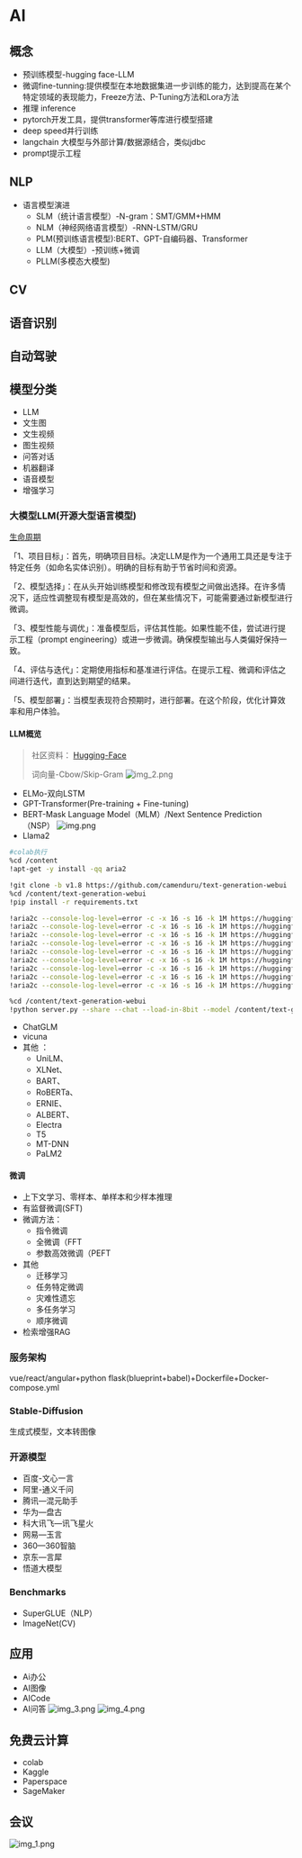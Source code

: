 # AI

## 概念
* 预训练模型-hugging face-LLM
* 微调fine-tunning:提供模型在本地数据集进一步训练的能力，达到提高在某个特定领域的表现能力，Freeze方法、P-Tuning方法和Lora方法
* 推理 inference
* pytorch开发工具，提供transformer等库进行模型搭建
* deep speed并行训练
* langchain 大模型与外部计算/数据源结合，类似jdbc
* prompt提示工程


## NLP
- 语言模型演进
  - SLM（统计语言模型）-N-gram：SMT/GMM+HMM
  - NLM（神经网络语言模型）-RNN-LSTM/GRU
  - PLM(预训练语言模型):BERT、GPT-自编码器、Transformer
  - LLM（大模型）-预训练+微调
  - PLLM(多模态大模型)

## CV
## 语音识别
## 自动驾驶
## 模型分类
- LLM
- 文生图
- 文生视频
- 图生视频
- 问答对话
- 机器翻译
- 语音模型
- 增强学习


### 大模型LLM(开源大型语言模型)
 [生命周期](https://developer.qcloudimg.com/http-save/yehe-5990800/6853d7f31bbe33a0f0145e6e13446977.png)

 「1、项目目标」：首先，明确项目目标。决定LLM是作为一个通用工具还是专注于特定任务（如命名实体识别）。明确的目标有助于节省时间和资源。

「2、模型选择」：在从头开始训练模型和修改现有模型之间做出选择。在许多情况下，适应性调整现有模型是高效的，但在某些情况下，可能需要通过新模型进行微调。

「3、模型性能与调优」：准备模型后，评估其性能。如果性能不佳，尝试进行提示工程（prompt engineering）或进一步微调。确保模型输出与人类偏好保持一致。

「4、评估与迭代」：定期使用指标和基准进行评估。在提示工程、微调和评估之间进行迭代，直到达到期望的结果。

「5、模型部署」：当模型表现符合预期时，进行部署。在这个阶段，优化计算效率和用户体验。

#### LLM概览
> 社区资料： [Hugging-Face](https://g.126.fm/01WwwzE)
>
> 词向量-Cbow/Skip-Gram
> ![img_2.png](img_2.png)

- ELMo-双向LSTM
- GPT-Transformer(Pre-training + Fine-tuning)
- BERT-Mask Language Model（MLM）/Next Sentence Prediction（NSP）
  ![img.png](img.png)<!-- @IGNORE PREVIOUS: link -->
- Llama2
```bash
#colab执行
%cd /content
!apt-get -y install -qq aria2

!git clone -b v1.8 https://github.com/camenduru/text-generation-webui
%cd /content/text-generation-webui
!pip install -r requirements.txt

!aria2c --console-log-level=error -c -x 16 -s 16 -k 1M https://huggingface.co/4bit/Llama-2-13b-chat-hf/resolve/main/model-00001-of-00003.safetensors -d /content/text-generation-webui/models/Llama-2-13b-chat-hf -o model-00001-of-00003.safetensors
!aria2c --console-log-level=error -c -x 16 -s 16 -k 1M https://huggingface.co/4bit/Llama-2-13b-chat-hf/resolve/main/model-00002-of-00003.safetensors -d /content/text-generation-webui/models/Llama-2-13b-chat-hf -o model-00002-of-00003.safetensors
!aria2c --console-log-level=error -c -x 16 -s 16 -k 1M https://huggingface.co/4bit/Llama-2-13b-chat-hf/resolve/main/model-00003-of-00003.safetensors -d /content/text-generation-webui/models/Llama-2-13b-chat-hf -o model-00003-of-00003.safetensors
!aria2c --console-log-level=error -c -x 16 -s 16 -k 1M https://huggingface.co/4bit/Llama-2-13b-chat-hf/raw/main/model.safetensors.index.json -d /content/text-generation-webui/models/Llama-2-13b-chat-hf -o model.safetensors.index.json
!aria2c --console-log-level=error -c -x 16 -s 16 -k 1M https://huggingface.co/4bit/Llama-2-13b-chat-hf/raw/main/special_tokens_map.json -d /content/text-generation-webui/models/Llama-2-13b-chat-hf -o special_tokens_map.json
!aria2c --console-log-level=error -c -x 16 -s 16 -k 1M https://huggingface.co/4bit/Llama-2-13b-chat-hf/resolve/main/tokenizer.model -d /content/text-generation-webui/models/Llama-2-13b-chat-hf -o tokenizer.model
!aria2c --console-log-level=error -c -x 16 -s 16 -k 1M https://huggingface.co/4bit/Llama-2-13b-chat-hf/raw/main/tokenizer_config.json -d /content/text-generation-webui/models/Llama-2-13b-chat-hf -o tokenizer_config.json
!aria2c --console-log-level=error -c -x 16 -s 16 -k 1M https://huggingface.co/4bit/Llama-2-13b-chat-hf/raw/main/config.json -d /content/text-generation-webui/models/Llama-2-13b-chat-hf -o config.json
!aria2c --console-log-level=error -c -x 16 -s 16 -k 1M https://huggingface.co/4bit/Llama-2-13b-chat-hf/raw/main/generation_config.json -d /content/text-generation-webui/models/Llama-2-13b-chat-hf -o generation_config.json

%cd /content/text-generation-webui
!python server.py --share --chat --load-in-8bit --model /content/text-generation-webui/models/Llama-2-13b-chat-hf
```
- ChatGLM
- vicuna
- 其他 ：
  - UniLM、
  - XLNet、
  - BART、
  - RoBERTa、
  - ERNIE、
  - ALBERT、
  - Electra
  - T5
  - MT-DNN
  - PaLM2
#### 微调
- 上下文学习、零样本、单样本和少样本推理
- 有监督微调(SFT)
- 微调方法：
  - 指令微调
  - 全微调（FFT
  - 参数高效微调（PEFT
- 其他
  - 迁移学习
  - 任务特定微调
  - 灾难性遗忘
  - 多任务学习
  - 顺序微调
- 检索增强RAG
### 服务架构

vue/react/angular+python
flask(blueprint+babel)+Dockerfile+Docker-compose.yml



### Stable-Diffusion
生成式模型，文本转图像
### 开源模型
- 百度-文心一言
- 阿里-通义千问
- 腾讯—混元助手
- 华为—盘古
- 科大讯飞—讯飞星火
- 网易—玉言
- 360—360智脑
- 京东—言犀
- 悟道大模型
### Benchmarks
- SuperGLUE（NLP）
- ImageNet(CV)

## 应用
- Ai办公
- AI图像
- AICode
- AI问答
![img_3.png](img_3.png)
![img_4.png](img_4.png)
## 免费云计算
- colab
- Kaggle
- Paperspace
- SageMaker

## 会议
![img_1.png](img_1.png)
